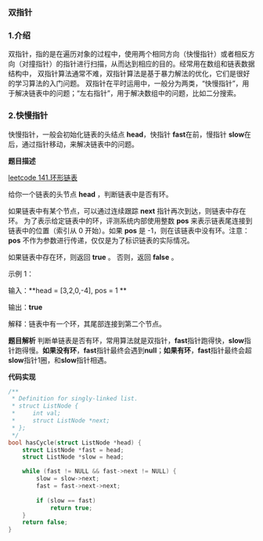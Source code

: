 ### 双指针

### 1.介绍
双指针，指的是在遍历对象的过程中，使用两个相同方向（快慢指针）或者相反方向（对撞指针）的指针进行扫描，从而达到相应的目的。经常用在数组和链表数据结构中，
双指针算法通常不难，双指针算法是基于暴力解法的优化，它们是很好的学习算法的入门问题。
双指针在平时运用中，一般分为两类，“快慢指针”，用于解决链表中的问题；“左右指针”，用于解决数组中的问题，比如二分搜索。

### 2.快慢指针
快慢指针，一般会初始化链表的头结点 **head**，快指针 **fast**在前，慢指针 **slow**在后，通过指针移动，来解决链表中的问题。

**题目描述**

[leetcode 141.环形链表](https://leetcode-cn.com/problems/linked-list-cycle/)

给你一个链表的头节点 **head** ，判断链表中是否有环。

如果链表中有某个节点，可以通过连续跟踪 **next** 指针再次到达，则链表中存在环。 为了表示给定链表中的环，评测系统内部使用整数 **pos** 来表示链表尾连接到链表中的位置（索引从 0 开始）。如果 **pos** 是 -1，则在该链表中没有环。注意：**pos** 不作为参数进行传递，仅仅是为了标识链表的实际情况。

如果链表中存在环，则返回 **true** 。 否则，返回 **false** 。

示例 1：

输入：**head = [3,2,0,-4], pos = 1 **

输出：**true**

解释：链表中有一个环，其尾部连接到第二个节点。

**题目解析**
判断单链表是否有环，常用算法就是双指针，**fast**指针跑得快，**slow**指针跑得慢。**如果没有环**，**fast**指针最终会遇到**null**；**如果有环**，**fast**指针最终会超**slow**指针1圈，和**slow**指针相遇。

**代码实现**

```cpp
/**
 * Definition for singly-linked list.
 * struct ListNode {
 *     int val;
 *     struct ListNode *next;
 * };
 */
bool hasCycle(struct ListNode *head) {
    struct ListNode *fast = head;
    struct ListNode *slow = head;

    while (fast != NULL && fast->next != NULL) {
        slow = slow->next;
        fast = fast->next->next;
        
        if (slow == fast)
            return true;
    }
    return false;
}
```

